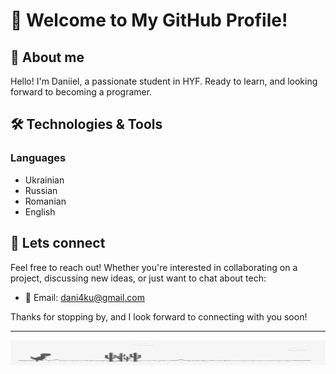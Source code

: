 # 👋 Welcome to My GitHub Profile!

## 👨 About me 

Hello! I'm Daniiel, a passionate student in HYF. Ready to learn, and looking forward to becoming a programer.

## 🛠️ Technologies & Tools

### Languages

- Ukrainian
- Russian
- Romanian
- English

<!-- ### Web Development -->

## 🤝 Lets connect

Feel free to reach out! Whether you're interested in collaborating on a project, discussing new ideas, or just want to chat about tech:

- 📧 Email: dani4ku@gmail.com

Thanks for stopping by, and I look forward to connecting with you soon!

---

<img src="./gif/cool-dinosaur.gif" alt="dino" width="100%" height="40">


